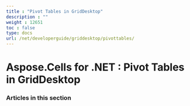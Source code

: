 ```yaml
---
title : "Pivot Tables in GridDesktop" 
description : "" 
weight : 12651 
toc : false
type: docs
url: /net/developerguide/griddesktop/pivottables/
---
```


# Aspose.Cells for .NET : Pivot Tables in GridDesktop


### Articles in this section

           

 

